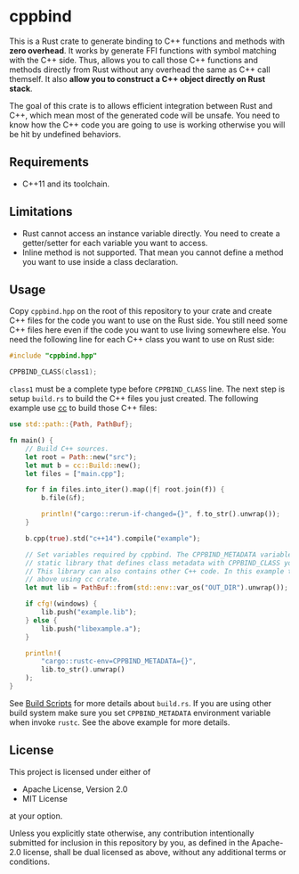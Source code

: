 # cppbind

This is a Rust crate to generate binding to C++ functions and methods with **zero overhead**. It works by generate FFI functions with symbol matching with the C++ side. Thus, allows you to call those C++ functions and methods directly from Rust without any overhead the same as C++ call themself. It also **allow you to construct a C++ object directly on Rust stack**.

The goal of this crate is to allows efficient integration between Rust and C++, which mean most of the generated code will be unsafe. You need to know how the C++ code you are going to use is working otherwise you will be hit by undefined behaviors.

## Requirements

- C++11 and its toolchain.

## Limitations

- Rust cannot access an instance variable directly. You need to create a getter/setter for each variable you want to access.
- Inline method is not supported. That mean you cannot define a method you want to use inside a class declaration.

## Usage

Copy `cppbind.hpp` on the root of this repository to your crate and create C++ files for the code you want to use on the Rust side. You still need some C++ files here even if the code you want to use living somewhere else. You need the following line for each C++ class you want to use on Rust side:

```cpp
#include "cppbind.hpp"

CPPBIND_CLASS(class1);
```

`class1` must be a complete type before `CPPBIND_CLASS` line. The next step is setup `build.rs` to build the C++ files you just created. The following example use [cc](https://crates.io/crates/cc) to build those C++ files:

```rust
use std::path::{Path, PathBuf};

fn main() {
    // Build C++ sources.
    let root = Path::new("src");
    let mut b = cc::Build::new();
    let files = ["main.cpp"];

    for f in files.into_iter().map(|f| root.join(f)) {
        b.file(&f);

        println!("cargo::rerun-if-changed={}", f.to_str().unwrap());
    }

    b.cpp(true).std("c++14").compile("example");

    // Set variables required by cppbind. The CPPBIND_METADATA variable need to be a path to a
    // static library that defines class metadata with CPPBIND_CLASS you want to use on Rust side.
    // This library can also contains other C++ code. In this example this library was built on the
    // above using cc crate.
    let mut lib = PathBuf::from(std::env::var_os("OUT_DIR").unwrap());

    if cfg!(windows) {
        lib.push("example.lib");
    } else {
        lib.push("libexample.a");
    }

    println!(
        "cargo::rustc-env=CPPBIND_METADATA={}",
        lib.to_str().unwrap()
    );
}
```

See [Build Scripts](https://doc.rust-lang.org/cargo/reference/build-scripts.html) for more details about `build.rs`. If you are using other build system make sure you set `CPPBIND_METADATA` environment variable when invoke `rustc`. See the above example for more details.

## License

This project is licensed under either of

- Apache License, Version 2.0
- MIT License

at your option.

Unless you explicitly state otherwise, any contribution intentionally submitted for inclusion in this repository by you, as defined in the Apache-2.0 license, shall be dual licensed as above, without any additional terms or conditions.
